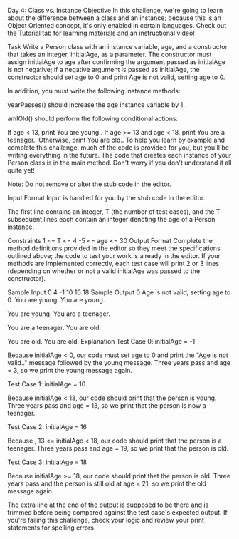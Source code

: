 Day 4: Class vs. Instance
Objective
In this challenge, we're going to learn about the difference between a class and an instance; because this is an Object Oriented concept, it's only enabled in certain languages. Check out the Tutorial tab for learning materials and an instructional video!

Task
Write a Person class with an instance variable, age, and a constructor that takes an integer, initialAge, as a parameter. The constructor must assign initialAge to age after confirming the argument passed as initialAge is not negative; if a negative argument is passed as initialAge, the constructor should set age to 0 and print Age is not valid, setting age to 0.

In addition, you must write the following instance methods:

yearPasses() should increase the age instance variable by 1.

amIOld() should perform the following conditional actions:

If age < 13, print You are young..
If age >= 13 and age < 18, print You are a teenager..
Otherwise, print You are old..
To help you learn by example and complete this challenge, much of the code is provided for you, but you'll be writing everything in the future. The code that creates each instance of your Person class is in the main method. Don't worry if you don't understand it all quite yet!

Note: Do not remove or alter the stub code in the editor.

Input Format
Input is handled for you by the stub code in the editor.

The first line contains an integer, T (the number of test cases), and the T subsequent lines each contain an integer denoting the age of a Person instance.

Constraints
1 <= T <= 4
-5 <= age <= 30
Output Format
Complete the method definitions provided in the editor so they meet the specifications outlined above; the code to test your work is already in the editor. If your methods are implemented correctly, each test case will print 2 or 3 lines (depending on whether or not a valid initialAge was passed to the constructor).

Sample Input 0
4
-1
10
16
18
Sample Output 0
Age is not valid, setting age to 0.
You are young.
You are young.

You are young.
You are a teenager.

You are a teenager.
You are old.

You are old.
You are old.
Explanation
Test Case 0: initialAge = -1

Because initialAge < 0, our code must set age to 0 and print the "Age is not valid.." message followed by the young message. Three years pass and age = 3, so we print the young message again.

Test Case 1: initialAge = 10

Because initialAge < 13, our code should print that the person is young. Three years pass and age = 13, so we print that the person is now a teenager.

Test Case 2: initialAge = 16

Because , 13 <= initialAge < 18, our code should print that the person is a teenager. Three years pass and age = 19, so we print that the person is old.

Test Case 3: initialAge = 18

Because initialAge >= 18, our code should print that the person is old. Three years pass and the person is still old at age = 21, so we print the old message again.

The extra line at the end of the output is supposed to be there and is trimmed before being compared against the test case's expected output. If you're failing this challenge, check your logic and review your print statements for spelling errors.